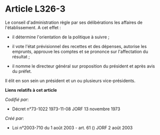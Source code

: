 # Article L326-3

Le conseil d'administration règle par ses délibérations les affaires de l'établissement. A cet effet :

- il détermine l'orientation de la politique à suivre ;

- il vote l'état prévisionnel des recettes et des dépenses, autorise les emprunts, approuve les comptes et se prononce sur
l'affectation du résultat ;

- il nomme le directeur général sur proposition du président et après avis du préfet.

Il élit en son sein un président et un ou plusieurs vice-présidents.

**Liens relatifs à cet article**

_Codifié par_:

  - Décret n°73-1022 1973-11-08 JORF 13 novembre 1973

_Créé par_:

  - Loi n°2003-710 du 1 août 2003 - art. 61 () JORF 2 août 2003
